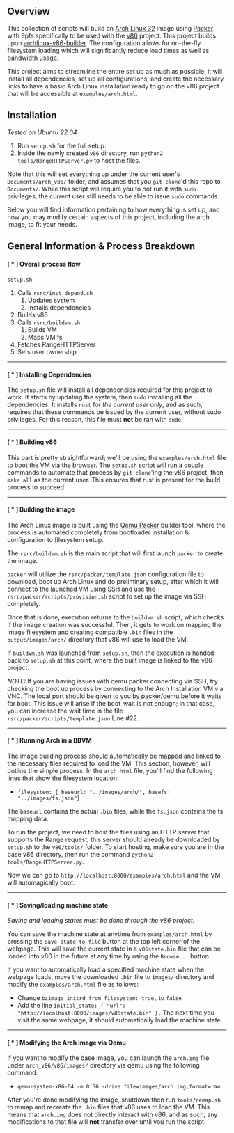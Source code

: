 ## Overview

This collection of scripts will build an [Arch Linux 32](https://archlinux32.org/) image using [Packer](https://www.packer.io/) with 9pfs specifically to be used with the [v86](https://github.com/copy/v86) project. This project builds upon [archlinux-v86-builder](https://github.com/vdloo/archlinux-v86-builder). The configuration allows for on-the-fly filesystem loading which will significantly reduce load times as well as bandwidth usage.

This project aims to streamline the entire set up as much as possible; it will install all dependencies, set up all configurations, and create the necessary links to have a basic Arch Linux installation ready to go on the v86 project that will be accessible at `examples/arch.html`. 

## Installation

*Tested on Ubuntu 22.04*

1. Run `setup.sh` for the full setup.
2. Inside the newly created `v86` directory, run `python2 tools/RangeHTTPServer.py` to host the files.

Note that this will set everything up under the current user's `Documents/arch_v86/` folder, and assumes that you `git clone`'d this repo to `Documents/`. While this script will require you to not run it with `sudo` privileges, the current user still needs to be able to issue `sudo` commands.

Below you will find information pertaining to how everything is set up, and how you may modify certain aspects of this project, including the arch image, to fit your needs. 

## General Information & Process Breakdown



#### \[ \* \] Overall process flow

`setup.sh`:
1. Calls `rsrc/inst_depend.sh`
	1. Updates system
	2. Installs dependencies
2. Builds v86
3. Calls `rsrc/buildvm.sh`:
	1. Builds VM
	2. Maps VM fs
4. Fetches RangeHTTPServer
5. Sets user ownership

---

#### \[ \* \] Installing Dependencies

The `setup.sh` file will install all dependencies required for this project to work. It starts by updating the system, then `sudo` installing all the dependencies. It installs `rust` for *the current user only*, and as such, requires that these commands be issued by the current user, without sudo privileges. For this reason, this file must **not** be ran with `sudo`.

---

#### \[ \* \] Building v86

This part is pretty straightforward; we'll be using the `examples/arch.html` file to boot the VM via the browser. The `setup.sh` script will run a couple commands to automate that process by `git clone`'ing the v86 project, then `make all` as the current user. This ensures that rust is present for the build process to succeed. 

---

#### \[ \* \] Building the image

The Arch Linux image is built using the [Qemu Packer](https://developer.hashicorp.com/packer/plugins/builders/qemu) builder tool, where the process is automated completely from bootloader installation & configuration to filesystem setup. 

The `rsrc/buildvm.sh` is the main script that will first launch `packer` to create the image.

`packer` will utilize the `rsrc/packer/template.json` configuration file to download, boot up Arch Linux and do preliminary setup, after which it will connect to the launched VM using SSH and use the `rsrc/packer/scripts/provision.sh` script to set up the image via SSH completely. 

Once that is done, execution returns to the `buildvm.sh` script, which checks if the image creation was successful. Then, it gets to work on mapping the image filesystem and creating compatible `.bin` files in the `output/images/arch/` directory that v86 will use to load the VM. 

If `buildvm.sh` was launched from `setup.sh`, then the execution is handed back to `setup.sh` at this point, where the built image is linked to the v86 project.

*NOTE:* If you are having issues with qemu packer connecting via SSH, try checking the boot up process by connecting to the Arch Installation VM via VNC. The local port should be given to you by packer/qemu before it waits for boot. This issue will arise if the boot_wait is not enough; in that case, you can increase the wait time in the file `rsrc/packer/scripts/template.json` Line #22.

---

#### \[ \* \] Running Arch in a BBVM

The image building process should automatically be mapped and linked to the necessary files required to load the VM. This section, however, will outline the simple process. In the `arch.html` file, you'll find the following lines that show the filesystem location: 
- `filesystem: { baseurl: "../images/arch/", basefs: "../images/fs.json"}` 

The `baseurl` contains the actual `.bin` files, while the `fs.json` contains the fs mapping data.

To run the project, we need to host the files using an HTTP server that supports the Range request; this server should already be downloaded by `setup.sh` to the `v86/tools/` folder. To start hosting, make sure you are in the base v86 directory, then run the command `python2 tools/RangeHTTPServer.py`.

Now we can go to `http://localhost:8000/examples/arch.html` and the VM will automagically boot.

---

#### \[ \* \] Saving/loading machine state

*Saving and loading states must be done through the v86 project.* 

You can save the machine state at anytime from `examples/arch.html` by pressing the `Save state to file` button at the top left corner of the webpage. This will save the current state in a `v86state.bin` file that can be loaded into v86 in the future at any time by using the `Browse...` button. 

If you want to automatically load a specified machine state when the webpage loads, move the downloaded `.bin` file to `images/` directory and modify the `examples/arch.html` file as follows:
- Change `bzimage_initrd_from_filesystem: true,` to `false`
- Add the line `initial_state: { "url": "http://localhost:8000/images/v86state.bin" },`
The next time you visit the same webpage, it should automatically load the machine state.

---

#### \[ \* \] Modifying the Arch image via Qemu

If you want to modify the base image, you can launch the `arch.img` file under `arch_v86/v86/images/` directory via qemu using the following command:
-  `qemu-system-x86-64 -m 0.5G -drive file=images/arch.img,format=raw` 

After you're done modifying the image, shutdown then run `tools/remap.sh` to remap and recreate the `.bin` files that v86 uses to load the VM. This means that `arch.img` does not directly interact with v86, and as such, any modifications to that file will **not** transfer over until you run the script. 

